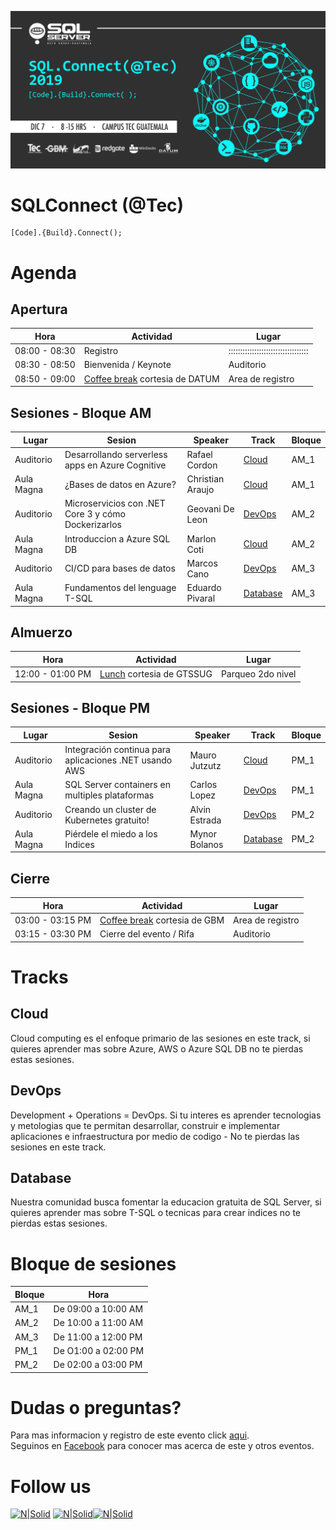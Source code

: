 ![Header](images/header.jpg)
# SQLConnect (@Tec)
```
[Code].{Build}.Connect();
```
# Agenda
## Apertura
Hora | Actividad | Lugar
--- | --- | ---
08:00 - 08:30 | Registro | ::::::::::::::::::::::::::::::::::
08:30 - 08:50 | Bienvenida / Keynote | Auditorio
08:50 - 09:00 | [Coffee break](#Comida) cortesia de DATUM | Area de registro

## Sesiones - Bloque AM
Lugar | Sesion | Speaker | Track | Bloque
--- | --- | --- | --- | ---
Auditorio | Desarrollando serverless apps en Azure Cognitive | Rafael Cordon |[Cloud](#Cloud) | AM_1
Aula Magna | ¿Bases de datos en Azure? | Christian Araujo | [Cloud](#Cloud) | AM_1
Auditorio | Microservicios con .NET Core 3 y cómo Dockerizarlos | Geovani De Leon | [DevOps](#DevOps) | AM_2
Aula Magna | Introduccion a Azure SQL DB | Marlon Coti | [Cloud](#Cloud) | AM_2
Auditorio | CI/CD para bases de datos | Marcos Cano | [DevOps](#DevOps) | AM_3
Aula Magna| Fundamentos del lenguage T-SQL | Eduardo Pivaral | [Database](#Database) | AM_3

## Almuerzo
Hora | Actividad | Lugar
--- | --- | ---
12:00 - 01:00 PM | [Lunch](#Comida) cortesia de GTSSUG | Parqueo 2do nivel

## Sesiones - Bloque PM
Lugar | Sesion | Speaker | Track | Bloque
--- | --- | --- | --- | ---
Auditorio |Integración continua para aplicaciones .NET usando  AWS |  Mauro Jutzutz |[Cloud](#Cloud) | PM_1
Aula Magna | SQL Server containers en multiples plataformas | Carlos Lopez | [DevOps](#DevOps) | PM_1
Auditorio | Creando un cluster de Kubernetes gratuito! | Alvin Estrada | [DevOps](#DevOps) | PM_2
Aula Magna | Piérdele el miedo a los Indices | Mynor Bolanos | [Database](#Database) | PM_2

## Cierre
Hora | Actividad | Lugar
--- | --- | ---
03:00 - 03:15 PM | [Coffee break](#Comida) cortesia de GBM | Area de registro
03:15 - 03:30 PM | Cierre del evento / Rifa | Auditorio

# Tracks
## Cloud
Cloud computing es el enfoque primario de las sesiones en este track, si quieres aprender mas sobre Azure, AWS o Azure SQL DB no te pierdas estas sesiones.

## DevOps
Development + Operations = DevOps. Si tu interes es aprender tecnologias y metologias que te permitan desarrollar, construir e implementar aplicaciones e infraestructura por medio de codigo - No te pierdas las sesiones en este track.

## Database
Nuestra comunidad busca fomentar la educacion gratuita de SQL Server, si quieres aprender mas sobre T-SQL o tecnicas para crear indices no te pierdas estas sesiones.

# Bloque de sesiones
Bloque | Hora
--- | --- |
AM_1 | De 09:00 a 10:00 AM
AM_2 | De 10:00 a 11:00 AM
AM_3 | De 11:00 a 12:00 PM
PM_1 | De O1:00 a 02:00 PM
PM_2 | De 02:00 a 03:00 PM

# Dudas o preguntas?
Para mas informacion y registro de este evento click [aqui](https://sqlconnect_2019.eventbrite.com).  
Seguinos en [Facebook](https://www.facebook.com/groups/gtssug/) para conocer mas acerca de este y otros eventos.

# Follow us
[![N|Solid](http://dbamastery.com/wp-content/uploads/2018/08/if_twitter_circle_color_107170.png)](https://twitter.com/gtssug) [![N|Solid](http://dbamastery.com/wp-content/uploads/2018/08/if_github_circle_black_107161.png)](https://github.com/GTSSUG)[![N|Solid](http://dbamastery.com/wp-content/uploads/2018/08/if_browser_1055104.png)](https://www.facebook.com/groups/gtssug/)
